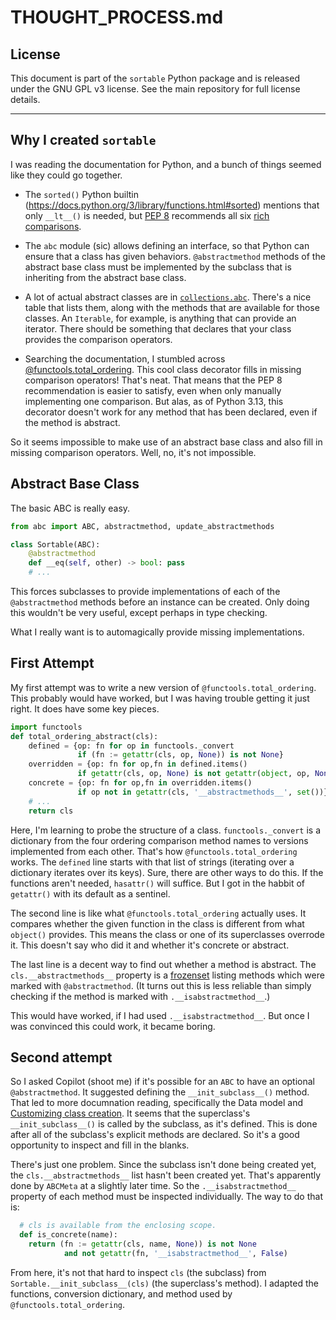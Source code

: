 # THOUGHT_PROCESS.md

## License

This document is part of the `sortable` Python package and is released under the GNU GPL v3 license. See the main repository for full license details.

---

## Why I created `sortable`

I was reading the documentation for Python, and a bunch of things seemed like they could go together.

* The `sorted()` Python builtin (https://docs.python.org/3/library/functions.html#sorted) mentions 
  that only `__lt__()` is needed, but [PEP 8](https://peps.python.org/pep-0008/) recommends all six 
  [rich comparisons](https://docs.python.org/3/reference/expressions.html#comparisons).

* The `abc` module (sic) allows defining an interface, so that Python can ensure that a class has
  given behaviors.  `@abstractmethod` methods of the abstract base class must be implemented by
  the subclass that is inheriting from the abstract base class.

* A lot of actual abstract classes are in [`collections.abc`](https://docs.python.org/3/library/collections.abc.html).  There's a nice table that lists them,
  along with the methods that are available for those classes.  An `Iterable`, for example, is
  anything that can provide an iterator.  There should be something that declares that your class
  provides the comparison operators.

* Searching the documentation, I stumbled across [@functools.total_ordering](https://docs.python.org/3/library/functools.html#functools.total_ordering).
  This cool class decorator fills in missing comparison operators!  That's neat.  That means that the PEP 8 recommendation
  is easier to satisfy, even when only manually implementing one comparison.  But alas, as of Python 3.13, this decorator
  doesn't work for any method that has been declared, even if the method is abstract.

So it seems impossible to make use of an abstract base class and also fill in missing comparison operators.  Well, no, it's not impossible.

## Abstract Base Class

The basic ABC is really easy.

```python
from abc import ABC, abstractmethod, update_abstractmethods

class Sortable(ABC):
    @abstractmethod
    def __eq(self, other) -> bool: pass
    # ...
```

This forces subclasses to provide implementations of each of the `@abstractmethod` methods before an instance can be created.
Only doing this wouldn't be very useful, except perhaps in type checking.

What I really want is to automagically provide missing implementations.

## First Attempt

My first attempt was to write a new version of `@functools.total_ordering`.  This probably would have worked, but I was having trouble
getting it just right.  It does have some key pieces.

```python
import functools
def total_ordering_abstract(cls):
    defined = {op: fn for op in functools._convert
               if (fn := getattr(cls, op, None)) is not None}
    overridden = {op: fn for op,fn in defined.items()
               if getattr(cls, op, None) is not getattr(object, op, None)}
    concrete = {op: fn for op,fn in overridden.items()
               if op not in getattr(cls, '__abstractmethods__', set())}
    # ...
    return cls
```

Here, I'm learning to probe the structure of a class.  `functools._convert` is a dictionary from the four ordering comparison
method names to versions implemented from each other.  That's how `@functools.total_ordering` works.  The `defined` line starts
with that list of strings (iterating over a dictionary iterates over its keys).  Sure, there are other ways to do this.  If
the functions aren't needed, `hasattr()` will suffice.  But I got in the habbit of `getattr()` with its default as a sentinel.

The second line is like what `@functools.total_ordering` actually uses.  It compares whether the given function in the class
is different from what `object()` provides.  This means the class or one of its superclasses overrode it.  This doesn't say
who did it and whether it's concrete or abstract.

The last line is a decent way to find out whether a method is abstract.  The `cls.__abstractmethods__` property is a
[frozenset](https://docs.python.org/3/library/functions.html#func-frozenset) listing methods which were marked with
`@abstractmethod`.  (It turns out this is less reliable than simply checking if the method is marked with `.__isabstractmethod__`.)

This would have worked, if I had used `.__isabstractmethod__`.  But once I was convinced this could work, it became boring.

## Second attempt

So I asked Copilot (shoot me) if it's possible for an `ABC` to have an optional `@abstractmethod`.  It suggested defining
the `__init_subclass__()` method.  That led to more documnation reading, specifically the Data model and
[Customizing class creation](https://docs.python.org/3/reference/datamodel.html#customizing-class-creation).  It seems that
the superclass's `__init_subclass__()` is called by the subclass, as it's defined.  This is done after all of the
subclass's explicit methods are declared.  So it's a good opportunity to inspect and fill in the blanks.

There's just one problem.  Since the subclass isn't done being created yet, the `cls.__abstractmethods__` list hasn't 
been created yet.  That's apparently done by `ABCMeta` at a slightly later time.  So the `.__isabstractmethod__` property
of each method must be inspected individually.  The way to do that is:

```python
  # cls is available from the enclosing scope.
  def is_concrete(name):
    return (fn := getattr(cls, name, None)) is not None
            and not getattr(fn, '__isabstractmethod__', False)
```

From here, it's not that hard to inspect `cls` (the subclass) from `Sortable.__init_subclass__(cls)` (the superclass's method).
I adapted the functions, conversion dictionary, and method used by `@functools.total_ordering`.
